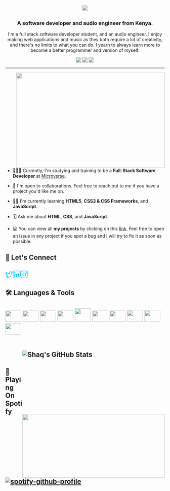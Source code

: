 <h1 align="center">
    <img src="https://readme-typing-svg.herokuapp.com/?lines=Hi+there!+👋🏽;I'm+Shaq!+🦈;Nice+to+meet+you!+🙂&center=true&size=30&color=29d2a">
</h1>
<h3 align="center">A software developer and audio engineer from Kenya.</h3>

<p align="center">I'm a full stack software developer student, and an audio engineer. I enjoy making web applications and music as they both require a lot of creativity, and there's no limits to what you can do. I yearn to always learn more to become a better programmer and version of myself.</p>


<div align="center">
  <img src="https://badges.pufler.dev/visits/shaqdeff/shaqdeff?color=467eba"">
  <img src="https://badges.pufler.dev/repos/shaqdeff?color=467eba">
  <img src="https://badges.pufler.dev/commits/monthly/shaqdeff?color=467eba">
</div>

---

<img align="right" width="470px" height="300px" src="https://media.giphy.com/media/Ah3zHH7hvsSB2/giphy.gif">

- 👨🏽‍💻   Currently, I'm studying and training to be a **Full-Stack Software Developer** at [Microverse](https://microverse.org).

- 👥   I'm open to collaborations. Feel free to reach out to me if you have a project you'd like me on.

- 🥷🏽   I'm currently learning **HTML5**, **CSS3 & CSS Frameworks**, and **JavaScript**.

- 🗓   Ask me about **HTML**, **CSS**, and **JavaScript**.

- 💻   You can view all **my projects** by clicking on this [link](https://github.com/shaqdeff?tab=repositories). Feel free to open an issue in any project if you spot a bug and I will try to fix it as soon as possible.

 <h2>📲  Let's Connect<h2>
 <a href="https://twitter.com/shaquillendunda">
  <img align="left" alt="Shaquille Ndunda Twitter" height="24px" src="https://raw.githubusercontent.com/shaqdeff/shaqdeff/main/twitter.png" />
 </a>
 <a href="https://www.linkedin.com/in/shaquille-ndunda-b13a95107/">
  <img align="left" alt="Shaquille LinkedIn" height="24px" src="https://raw.githubusercontent.com/shaqdeff/shaqdeff/main/linkedin.png" />
 </a>
 <a href="https://www.instagram.com/shaqdeffonit/">
  <img align="left" alt="Shaq Instagram" height="24px" src="https://raw.githubusercontent.com/shaqdeff/shaqdeff/main/instagram.png" />
   </a>
</br>
 
 <h2>🛠 Languages & Tools<h2>
 <p align="left">
 <img height="35" width="50" src="https://cdn.jsdelivr.net/gh/devicons/devicon/icons/html5/html5-plain-wordmark.svg" />
 <img height="35" width="50" src="https://cdn.jsdelivr.net/gh/devicons/devicon/icons/css3/css3-plain-wordmark.svg" />
 <img height="35" width="50" src="https://cdn.jsdelivr.net/gh/devicons/devicon/icons/sass/sass-original.svg" />
 <img height="35" width="50" src="https://cdn.jsdelivr.net/gh/devicons/devicon/icons/git/git-original.svg" />
 <img height="42" width="50" src="https://cdn.jsdelivr.net/gh/devicons/devicon/icons/bootstrap/bootstrap-plain.svg" />
 <img height="35" width="50" src="https://cdn.jsdelivr.net/gh/devicons/devicon/icons/gulp/gulp-plain.svg" />
 <img height="35" width="50" src="https://cdn.jsdelivr.net/gh/devicons/devicon/icons/javascript/javascript-plain.svg" />
 <img height="37" width="50" src="https://cdn.jsdelivr.net/gh/devicons/devicon/icons/firebase/firebase-plain.svg" />
 <img height="37" width="50" src="https://cdn.jsdelivr.net/gh/devicons/devicon/icons/react/react-original.svg" />
 <img height="35" width="50" src="https://cdn.jsdelivr.net/gh/devicons/devicon/icons/redux/redux-original.svg" />
                                                                                                                                           
 </p>
     
  </br>
   <div>      
  <img height="200" width="450" align="right" src="https://github-readme-stats-eight-theta.vercel.app/api?username=shaqdeff&show_icons=true&theme=gruvbox" alt="Shaq's GitHub Stats"/>
  <img height="200" width="450" align="right" src="https://github-readme-stats.vercel.app/api/top-langs/?username=shaqdeff&theme=gruvbox&layout=compact"/>
</div>

</br>
   
<h2>🎵 Playing On Spotify<h2>  

[![spotify-github-profile](https://spotify-github-profile.vercel.app/api/view?uid=shaqdeff&cover_image=true&theme=default&bar_color=8a938a)](https://github.com/kittinan/spotify-github-profile)
  

